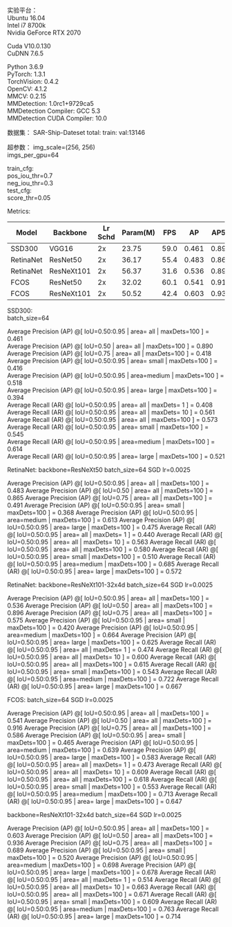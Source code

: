 
实验平台：  
Ubuntu 16.04  
Intel i7 8700k  
Nvidia GeForce RTX 2070  

Cuda V10.0.130  
CuDNN 7.6.5  

Python 3.6.9  
PyTorch: 1.3.1  
TorchVision: 0.4.2  
OpenCV: 4.1.2  
MMCV: 0.2.15  
MMDetection: 1.0rc1+9729ca5  
MMDetection Compiler: GCC 5.3  
MMDetection CUDA Compiler: 10.0  

数据集：
SAR-Ship-Dateset
total:
train:
val:13146

超参数：
img_scale=(256, 256)  
imgs_per_gpu=64  

train_cfg:  
pos_iou_thr=0.7  
neg_iou_thr=0.3  
test_cfg:  
score_thr=0.05  


Metrics:  


| Model | Backbone | Lr Schd | Param(M) | FPS | AP | AP50 | AP75 | APs | APm | APl |
| --- | --- | --- | --- | --- | --- | --- | --- | --- | --- | --- |
| SSD300 | VGG16 | 2x | 23.75 | 59.0 | 0.461 | 0.890 | 0.418 | 0.416 | 0.518 | 0.394 |
| RetinaNet | ResNet50 | 2x | 36.17 | 55.4 | 0.483 | 0.865 | 0.491 | 0.368 | 0.613 | 0.475 |
| RetinaNet | ResNeXt101 | 2x | 56.37 | 31.6 | 0.536 | 0.896 | 0.575 | 0.420 | 0.664 | 0.625 |
| FCOS | ResNet50 | 2x | 32.02 | 60.1 | 0.541 | 0.916 | 0.586 | 0.465 |  0.639 | 0.583 |
| FCOS | ResNeXt101 | 2x | 50.52 | 42.4 | 0.603 | 0.936 | 0.689 | 0.520 | 0.698 | 0.678 |


SSD300:  
batch_size=64

 Average Precision  (AP) @[ IoU=0.50:0.95 | area=   all | maxDets=100 ] = 0.461  
 Average Precision  (AP) @[ IoU=0.50      | area=   all | maxDets=100 ] = 0.890  
 Average Precision  (AP) @[ IoU=0.75      | area=   all | maxDets=100 ] = 0.418  
 Average Precision  (AP) @[ IoU=0.50:0.95 | area= small | maxDets=100 ] = 0.416  
 Average Precision  (AP) @[ IoU=0.50:0.95 | area=medium | maxDets=100 ] = 0.518  
 Average Precision  (AP) @[ IoU=0.50:0.95 | area= large | maxDets=100 ] = 0.394  
 Average Recall     (AR) @[ IoU=0.50:0.95 | area=   all | maxDets=  1 ] = 0.408  
 Average Recall     (AR) @[ IoU=0.50:0.95 | area=   all | maxDets= 10 ] = 0.561  
 Average Recall     (AR) @[ IoU=0.50:0.95 | area=   all | maxDets=100 ] = 0.573  
 Average Recall     (AR) @[ IoU=0.50:0.95 | area= small | maxDets=100 ] = 0.545  
 Average Recall     (AR) @[ IoU=0.50:0.95 | area=medium | maxDets=100 ] = 0.614  
 Average Recall     (AR) @[ IoU=0.50:0.95 | area= large | maxDets=100 ] = 0.521  
 
RetinaNet:
backbone=ResNeXt50
batch_size=64
SGD lr=0.0025
 
 Average Precision  (AP) @[ IoU=0.50:0.95 | area=   all | maxDets=100 ] = 0.483
 Average Precision  (AP) @[ IoU=0.50      | area=   all | maxDets=100 ] = 0.865
 Average Precision  (AP) @[ IoU=0.75      | area=   all | maxDets=100 ] = 0.491
 Average Precision  (AP) @[ IoU=0.50:0.95 | area= small | maxDets=100 ] = 0.368
 Average Precision  (AP) @[ IoU=0.50:0.95 | area=medium | maxDets=100 ] = 0.613
 Average Precision  (AP) @[ IoU=0.50:0.95 | area= large | maxDets=100 ] = 0.475
 Average Recall     (AR) @[ IoU=0.50:0.95 | area=   all | maxDets=  1 ] = 0.440
 Average Recall     (AR) @[ IoU=0.50:0.95 | area=   all | maxDets= 10 ] = 0.563
 Average Recall     (AR) @[ IoU=0.50:0.95 | area=   all | maxDets=100 ] = 0.580
 Average Recall     (AR) @[ IoU=0.50:0.95 | area= small | maxDets=100 ] = 0.510
 Average Recall     (AR) @[ IoU=0.50:0.95 | area=medium | maxDets=100 ] = 0.685
 Average Recall     (AR) @[ IoU=0.50:0.95 | area= large | maxDets=100 ] = 0.572
 
RetinaNet:
backbone=ResNeXt101-32x4d
batch_size=64
SGD lr=0.0025

 Average Precision  (AP) @[ IoU=0.50:0.95 | area=   all | maxDets=100 ] = 0.536
 Average Precision  (AP) @[ IoU=0.50      | area=   all | maxDets=100 ] = 0.896
 Average Precision  (AP) @[ IoU=0.75      | area=   all | maxDets=100 ] = 0.575
 Average Precision  (AP) @[ IoU=0.50:0.95 | area= small | maxDets=100 ] = 0.420
 Average Precision  (AP) @[ IoU=0.50:0.95 | area=medium | maxDets=100 ] = 0.664
 Average Precision  (AP) @[ IoU=0.50:0.95 | area= large | maxDets=100 ] = 0.625
 Average Recall     (AR) @[ IoU=0.50:0.95 | area=   all | maxDets=  1 ] = 0.474
 Average Recall     (AR) @[ IoU=0.50:0.95 | area=   all | maxDets= 10 ] = 0.600
 Average Recall     (AR) @[ IoU=0.50:0.95 | area=   all | maxDets=100 ] = 0.615
 Average Recall     (AR) @[ IoU=0.50:0.95 | area= small | maxDets=100 ] = 0.543
 Average Recall     (AR) @[ IoU=0.50:0.95 | area=medium | maxDets=100 ] = 0.722
 Average Recall     (AR) @[ IoU=0.50:0.95 | area= large | maxDets=100 ] = 0.667

FCOS: 
batch_size=64
SGD lr=0.0025

 Average Precision  (AP) @[ IoU=0.50:0.95 | area=   all | maxDets=100 ] = 0.541
 Average Precision  (AP) @[ IoU=0.50      | area=   all | maxDets=100 ] = 0.916
 Average Precision  (AP) @[ IoU=0.75      | area=   all | maxDets=100 ] = 0.586
 Average Precision  (AP) @[ IoU=0.50:0.95 | area= small | maxDets=100 ] = 0.465
 Average Precision  (AP) @[ IoU=0.50:0.95 | area=medium | maxDets=100 ] = 0.639
 Average Precision  (AP) @[ IoU=0.50:0.95 | area= large | maxDets=100 ] = 0.583
 Average Recall     (AR) @[ IoU=0.50:0.95 | area=   all | maxDets=  1 ] = 0.473
 Average Recall     (AR) @[ IoU=0.50:0.95 | area=   all | maxDets= 10 ] = 0.609
 Average Recall     (AR) @[ IoU=0.50:0.95 | area=   all | maxDets=100 ] = 0.618
 Average Recall     (AR) @[ IoU=0.50:0.95 | area= small | maxDets=100 ] = 0.553
 Average Recall     (AR) @[ IoU=0.50:0.95 | area=medium | maxDets=100 ] = 0.713
 Average Recall     (AR) @[ IoU=0.50:0.95 | area= large | maxDets=100 ] = 0.647
 
backbone=ResNeXt101-32x4d
batch_size=64
SGD lr=0.0025
 
 Average Precision  (AP) @[ IoU=0.50:0.95 | area=   all | maxDets=100 ] = 0.603
 Average Precision  (AP) @[ IoU=0.50      | area=   all | maxDets=100 ] = 0.936
 Average Precision  (AP) @[ IoU=0.75      | area=   all | maxDets=100 ] = 0.689
 Average Precision  (AP) @[ IoU=0.50:0.95 | area= small | maxDets=100 ] = 0.520
 Average Precision  (AP) @[ IoU=0.50:0.95 | area=medium | maxDets=100 ] = 0.698
 Average Precision  (AP) @[ IoU=0.50:0.95 | area= large | maxDets=100 ] = 0.678
 Average Recall     (AR) @[ IoU=0.50:0.95 | area=   all | maxDets=  1 ] = 0.514
 Average Recall     (AR) @[ IoU=0.50:0.95 | area=   all | maxDets= 10 ] = 0.663
 Average Recall     (AR) @[ IoU=0.50:0.95 | area=   all | maxDets=100 ] = 0.671
 Average Recall     (AR) @[ IoU=0.50:0.95 | area= small | maxDets=100 ] = 0.609
 Average Recall     (AR) @[ IoU=0.50:0.95 | area=medium | maxDets=100 ] = 0.763
 Average Recall     (AR) @[ IoU=0.50:0.95 | area= large | maxDets=100 ] = 0.714 
